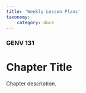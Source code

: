```yaml
---
title: 'Weekly Lesson Plans'
taxonomy:
    category: docs
---
```


### GENV 131

# Chapter Title

Chapter description.